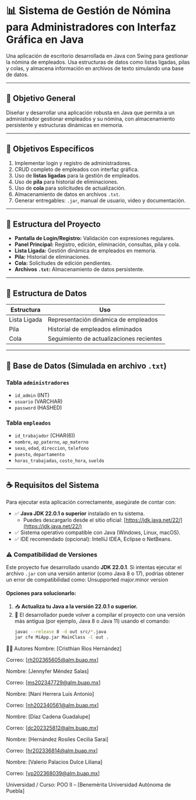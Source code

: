 # 📊 Sistema de Gestión de Nómina para Administradores con Interfaz Gráfica en Java

Una aplicación de escritorio desarrollada en Java con Swing para gestionar la nómina de empleados. Usa estructuras de datos como listas ligadas, pilas y colas, y almacena información en archivos de texto simulando una base de datos.

---

## 🎯 Objetivo General

Diseñar y desarrollar una aplicación robusta en Java que permita a un administrador gestionar empleados y su nómina, con almacenamiento persistente y estructuras dinámicas en memoria.

---

## 🎯 Objetivos Específicos

1. Implementar login y registro de administradores.
2. CRUD completo de empleados con interfaz gráfica.
3. Uso de **listas ligadas** para la gestión de empleados.
4. Uso de **pila** para historial de eliminaciones.
5. Uso de **cola** para solicitudes de actualización.
6. Almacenamiento de datos en archivos `.txt`.
7. Generar entregables: `.jar`, manual de usuario, video y documentación.

---

## 🧱 Estructura del Proyecto

- **Pantalla de Login/Registro:** Validación con expresiones regulares.
- **Panel Principal:** Registro, edición, eliminación, consultas, pila y cola.
- **Lista Ligada:** Gestión dinámica de empleados en memoria.
- **Pila:** Historial de eliminaciones.
- **Cola:** Solicitudes de edición pendientes.
- **Archivos `.txt`:** Almacenamiento de datos persistente.

---

## 📁 Estructura de Datos

| Estructura     | Uso                                                  |
|----------------|-------------------------------------------------------|
| Lista Ligada   | Representación dinámica de empleados                 |
| Pila           | Historial de empleados eliminados                    |
| Cola           | Seguimiento de actualizaciones recientes             |

---

## 📝 Base de Datos (Simulada en archivo `.txt`)

### Tabla `administradores`
- `id_admin` (INT)
- `usuario` (VARCHAR)
- `password` (HASHED)

### Tabla `empleados`
- `id_trabajador` (CHAR(6))
- `nombre`, `ap_paterno`, `ap_materno`
- `sexo`, `edad`, `direccion`, `telefono`
- `puesto`, `departamento`
- `horas_trabajadas`, `costo_hora`, `sueldo`

---

## ☕ Requisitos del Sistema

Para ejecutar esta aplicación correctamente, asegúrate de contar con:

- ✅ **Java JDK 22.0.1 o superior** instalado en tu sistema.
  - Puedes descargarlo desde el sitio oficial: [https://jdk.java.net/22/](https://jdk.java.net/22/)
- ✅ Sistema operativo compatible con Java (Windows, Linux, macOS).
- ✅ IDE recomendado (opcional): IntelliJ IDEA, Eclipse o NetBeans.

### ⚠️ Compatibilidad de Versiones

Este proyecto fue desarrollado usando **JDK 22.0.1**. Si intentas ejecutar el archivo `.jar` con una versión anterior (como Java 8 o 17), podrías obtener un error de compatibilidad como: Unsupported major.minor version


#### Opciones para solucionarlo:

1. 📥 **Actualiza tu Java a la versión 22.0.1 o superior.**
2. 🔧 El desarrollador puede volver a compilar el proyecto con una versión más antigua (por ejemplo, Java 8 o Java 11) usando el comando:
   ```bash
   javac --release 8 -d out src/*.java
   jar cfe MiApp.jar MainClass -C out .

👨‍💻 Autores
Nombre: [Cristhian Rios Hernández]

Correo: [rh202365605@alm.buap.mx]

Nombre: [Jennyfer Méndez Salas]

Correo: [ms202347729@alm.buap.mx]

Nombre: [Nani Herrera Luis Antonio]

Correo: [nh202340561@alm.buap.mx]

Nombre: [Díaz Cadena Guadalupe]

Correo: [dc202325812@alm.buap.mx]

Nombre: [Hernández Rosiles Cecilia Sarai]

Correo: [hr202336814@alm.buap.mx]

Nombre: [Valerio Palacios Dulce Liliana]

Correo: [vp202368039@alm.buap.mx]

Universidad / Curso: POO II – [Benemérita Universidad Autónoma de Puebla]
